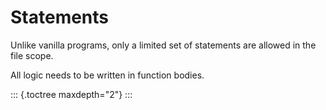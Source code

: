 # Statements

Unlike vanilla programs, only a limited set of statements are allowed in
the file scope.

All logic needs to be written in function bodies.

::: {.toctree maxdepth="2"}
:::
